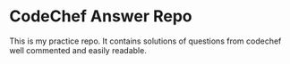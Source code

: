 # CodeChef Answer Repo

This is my practice repo. It contains solutions of questions from codechef well commented and easily readable.
